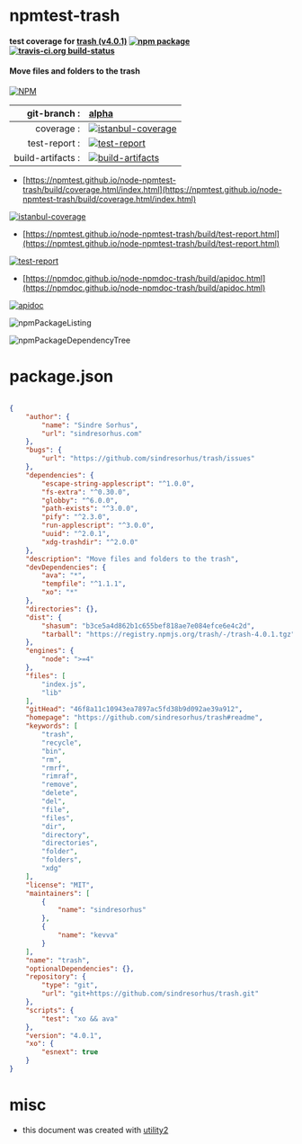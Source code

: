 # npmtest-trash

#### test coverage for  [trash (v4.0.1)](https://github.com/sindresorhus/trash#readme)  [![npm package](https://img.shields.io/npm/v/npmtest-trash.svg?style=flat-square)](https://www.npmjs.org/package/npmtest-trash) [![travis-ci.org build-status](https://api.travis-ci.org/npmtest/node-npmtest-trash.svg)](https://travis-ci.org/npmtest/node-npmtest-trash)

#### Move files and folders to the trash

[![NPM](https://nodei.co/npm/trash.png?downloads=true&downloadRank=true&stars=true)](https://www.npmjs.com/package/trash)

| git-branch : | [alpha](https://github.com/npmtest/node-npmtest-trash/tree/alpha)|
|--:|:--|
| coverage : | [![istanbul-coverage](https://npmtest.github.io/node-npmtest-trash/build/coverage.badge.svg)](https://npmtest.github.io/node-npmtest-trash/build/coverage.html/index.html)|
| test-report : | [![test-report](https://npmtest.github.io/node-npmtest-trash/build/test-report.badge.svg)](https://npmtest.github.io/node-npmtest-trash/build/test-report.html)|
| build-artifacts : | [![build-artifacts](https://npmtest.github.io/node-npmtest-trash/glyphicons_144_folder_open.png)](https://github.com/npmtest/node-npmtest-trash/tree/gh-pages/build)|

- [https://npmtest.github.io/node-npmtest-trash/build/coverage.html/index.html](https://npmtest.github.io/node-npmtest-trash/build/coverage.html/index.html)

[![istanbul-coverage](https://npmtest.github.io/node-npmtest-trash/build/screenCapture.buildCi.browser.%252Ftmp%252Fbuild%252Fcoverage.lib.html.png)](https://npmtest.github.io/node-npmtest-trash/build/coverage.html/index.html)

- [https://npmtest.github.io/node-npmtest-trash/build/test-report.html](https://npmtest.github.io/node-npmtest-trash/build/test-report.html)

[![test-report](https://npmtest.github.io/node-npmtest-trash/build/screenCapture.buildCi.browser.%252Ftmp%252Fbuild%252Ftest-report.html.png)](https://npmtest.github.io/node-npmtest-trash/build/test-report.html)

- [https://npmdoc.github.io/node-npmdoc-trash/build/apidoc.html](https://npmdoc.github.io/node-npmdoc-trash/build/apidoc.html)

[![apidoc](https://npmdoc.github.io/node-npmdoc-trash/build/screenCapture.buildCi.browser.%252Ftmp%252Fbuild%252Fapidoc.html.png)](https://npmdoc.github.io/node-npmdoc-trash/build/apidoc.html)

![npmPackageListing](https://npmtest.github.io/node-npmtest-trash/build/screenCapture.npmPackageListing.svg)

![npmPackageDependencyTree](https://npmtest.github.io/node-npmtest-trash/build/screenCapture.npmPackageDependencyTree.svg)



# package.json

```json

{
    "author": {
        "name": "Sindre Sorhus",
        "url": "sindresorhus.com"
    },
    "bugs": {
        "url": "https://github.com/sindresorhus/trash/issues"
    },
    "dependencies": {
        "escape-string-applescript": "^1.0.0",
        "fs-extra": "^0.30.0",
        "globby": "^6.0.0",
        "path-exists": "^3.0.0",
        "pify": "^2.3.0",
        "run-applescript": "^3.0.0",
        "uuid": "^2.0.1",
        "xdg-trashdir": "^2.0.0"
    },
    "description": "Move files and folders to the trash",
    "devDependencies": {
        "ava": "*",
        "tempfile": "^1.1.1",
        "xo": "*"
    },
    "directories": {},
    "dist": {
        "shasum": "b3ce5a4d862b1c655bef818ae7e084efce6e4c2d",
        "tarball": "https://registry.npmjs.org/trash/-/trash-4.0.1.tgz"
    },
    "engines": {
        "node": ">=4"
    },
    "files": [
        "index.js",
        "lib"
    ],
    "gitHead": "46f8a11c10943ea7897ac5fd38b9d092ae39a912",
    "homepage": "https://github.com/sindresorhus/trash#readme",
    "keywords": [
        "trash",
        "recycle",
        "bin",
        "rm",
        "rmrf",
        "rimraf",
        "remove",
        "delete",
        "del",
        "file",
        "files",
        "dir",
        "directory",
        "directories",
        "folder",
        "folders",
        "xdg"
    ],
    "license": "MIT",
    "maintainers": [
        {
            "name": "sindresorhus"
        },
        {
            "name": "kevva"
        }
    ],
    "name": "trash",
    "optionalDependencies": {},
    "repository": {
        "type": "git",
        "url": "git+https://github.com/sindresorhus/trash.git"
    },
    "scripts": {
        "test": "xo && ava"
    },
    "version": "4.0.1",
    "xo": {
        "esnext": true
    }
}
```



# misc
- this document was created with [utility2](https://github.com/kaizhu256/node-utility2)
